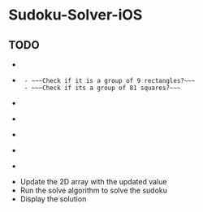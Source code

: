 # Sudoku-Solver-iOS


## TODO
  - ~~~Use vision to detect rectangles~~~
  - ~~~Identify if the rectangles detected is a sudoku puzzle or not~~~
     - ~~~Check if it is a group of 9 rectangles?~~~
     - ~~~Check if its a group of 81 squares?~~~
  - ~~~Somewhere along the lines we might have to convert the photo to Black and White so MNIST can read it~~~
  - ~~~If it is, divide into 81 individual squares and run it through MNIST~~~
  - ~~~Populate 2D array using MNIST~~~
  - ~~~Create a custom Sudoku grid~~~
  - ~~~Allow users to fix false values~~~
  - Update the 2D array with the updated value
  - Run the solve algorithm to solve the sudoku
  - Display the solution 
